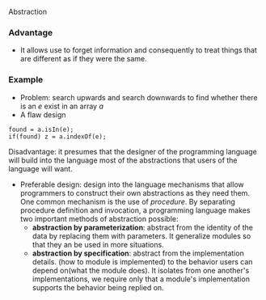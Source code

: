 Abstraction

### Advantage
- It allows use to forget information and consequently to treat things that are different as if they were the same.

### Example
- Problem: search upwards and search downwards to find whether there is an *e* exist in an array *a*
- A flaw design
```
found = a.isIn(e);
if(found) z = a.indexOf(e);
```
Disadvantage: it presumes that the designer of the programming language will build into the language most of the abstractions that users of the language will want. 
- Preferable design: design into the language mechanisms that allow programmers to construct their own abstractions as they need them. One common mechanism is the use of *procedure*. By separating procedure definition and invocation, a programming language makes two important methods of abstraction possible:
	- **abstraction by parameterization**: abstract from the identity of the data by replacing them with parameters. It generalize modules so that they an be used in more situations.
	- **abstraction by specification**: abstract from the implementation details. (how to module is implemented) to the behavior users can depend on(what the module does). It isolates from one another's implementations, we require only that a module's implementation supports the behavior being replied on.